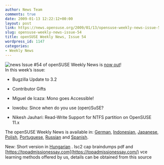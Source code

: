 ```yaml
---
author: News Team
comments: true
date: 2009-01-13 12:22:12+00:00
layout: post
link: https://news.opensuse.org/2009/01/13/opensuse-weekly-news-issue-54/
slug: opensuse-weekly-news-issue-54
title: openSUSE Weekly News, Issue 54
wordpress_id: 1147
categories:
- Weekly News
---
```


![news](//news.opensuse.org/wp-content/uploads/2007/11/knewsticker.png) Issue #54 of openSUSE Weekly News is [now out](//en.opensuse.org/OpenSUSE_Weekly_News/54)!  
In this week’s issue:


  * Bugzilla Update to 3.2 

  * Contributor Gifts 

  * Miguel de Icaza: Mono goes Accessible! 

  * lowobu: Since when do you use (open)SuSE? 

  * Nikesh Jauhari: Read-Write Support for NTFS partition on OpenSUSE 11.x 




The openSUSE Weekly News is available in: 
[German](//de.opensuse.org/OpenSUSE-Wochenschau/54), 
[Indonesian](//en.opensuse.org/OpenSUSE_Weekly_News/54/indonesian), 
[Japanese](//ja.opensuse.org/OpenSUSE_Weekly_News/54), 
[Polish](//pl.opensuse.org/Tygodnik_openSUSE/54), 
[Portuguese](//pt.opensuse.org/Not%C3%ADcias_da_semana_no_openSUSE/54),
[Russian](//ru.opensuse.org/%D0%95%D0%B6%D0%B5%D0%BD%D0%B5%D0%B4%D0%B5%D0%BB%D1%8C%D0%BD%D1%8B%D0%B5_%D0%BD%D0%BE%D0%B2%D0%BE%D1%81%D1%82%D0%B8_openSUSE/54) and
[Spanish](//es.opensuse.org/OpenSUSE_Noticias_Semanales/54).

New: Short version in [Hungarian](//hu.opensuse.org/OpenSUSE_Heti_H%C3%ADrmond%C3%B3/54) .
 Isc2 cap braindumps pdf and [https://topadmissionessay.com](https://topadmissionessay.com/) vce learning methods offered by us, details can be obtained from this source
